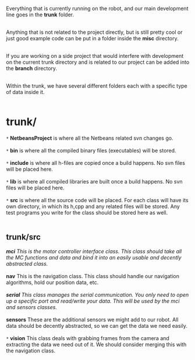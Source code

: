 <p>Everything that is currently running on the robot, and our main development line goes in the <b>trunk</b> folder.<br>
<br>
<p>Anything that is not related to the project directly, but is still pretty cool or just good example code can be put in a folder inside the <b>misc</b> directory.<br>
<br>
<p>If you are working on a side project that would interfere with development on the current trunk directory and is related to our project can be added into the <b>branch</b> directory.<br>
<br>
<p>Within the trunk, we have several different folders each with a specific type of data inside it.<br>
<br>
<h1>trunk/</h1>
<code>*</code> <b>NetbeansProject</b> is where all the Netbeans related svn changes go.<br>
<br>
<code>*</code> <b>bin</b> is where all the compiled binary files (executables) will be stored.<br>
<br>
<code>*</code> <b>include</b> is where all h-files are copied once a build happens.  No svn files will be placed here.<br>
<br>
<code>*</code> <b>lib</b> is where all compiled libraries are built once a build happens.  No svn files will be placed here.<br>
<br>
<code>*</code> <b>src</b> is where all the source code will be placed.  For each class will have its own directory, in which its h,cpp and any related files will be stored.  Any test programs you write for the class should be stored here as well.<br>
<br>
<h2>trunk/src</h2>

<code>*</code> <b>mci</b> This is the motor controller interface class.  This class should take all the MC functions and data and bind it into an easily usable and decently abstracted class.<br>
<br>
<code>*</code> <b>nav</b> This is the navigation class.  This class should handle our navigation algorithms, hold our position data, etc.<br>
<br>
<code>*</code> <b>serial</b> This class manages the serial communication.  You only need to open up a specific port and read/write your data.  This will be used by the mci and sensors classes.<br>
<br>
<code>*</code> <b>sensors</b>  These are the additional sensors we might add to our robot.  All data should be decently abstracted, so we can get the data we need easily.<br>
<br>
<code>*</code> <b>vision</b> This class deals with grabbing frames from the camera and extracting the data we need out of it.  We should consider merging this with the navigation class.